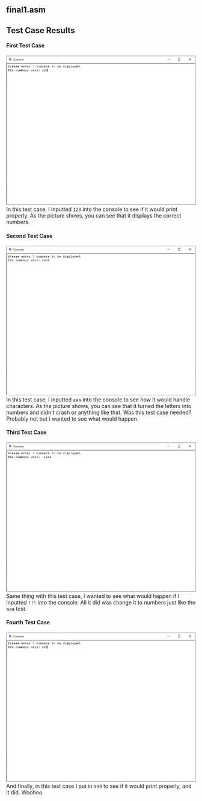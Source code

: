 ## final1.asm

## Test Case Results

#### First Test Case
![First Test Case (123)](./final1_123.png)</br>
In this test case, I inputted `123` into the console to see if it would print properly.
As the picture shows, you can see that it displays the correct numbers.
#### Second Test Case
![Second Test Case (aaa)](./final1_aaa.png)</br>
In this test case, I inputted `aaa` into the console to see how it would handle characters.
As the picture shows, you can see that it turned the letters into numbers and didn't crash or anything like that.
Was this test case needed? Probably not but I wanted to see what would happen.
#### Third Test Case
![Third Test Case (!!!)](./final1_!!!.png)</br>
Same thing with this test case, I wanted to see what would happen if I inputted `!!!` into the console.
All it did was change it to numbers just like the `aaa` test.
#### Fourth Test Case
![Fourth Test Case (999)](./final1_999.png)</br>
And finally, in this test case I put in `999` to see if it would print properly, and it did. Woohoo.